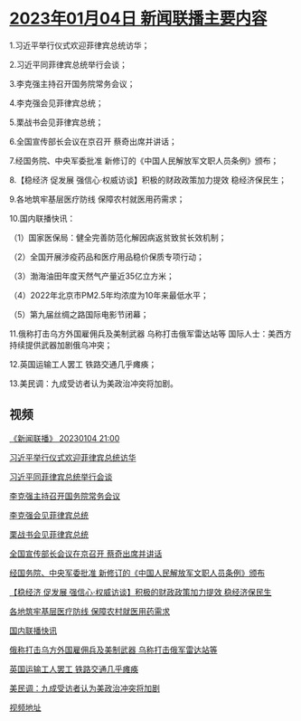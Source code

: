 # [2023年01月04日 新闻联播主要内容](https://tv.cctv.com/lm/xwlb/day/20230104.shtml)

1.习近平举行仪式欢迎菲律宾总统访华；

2.习近平同菲律宾总统举行会谈；

3.李克强主持召开国务院常务会议；

4.李克强会见菲律宾总统；

5.栗战书会见菲律宾总统；

6.全国宣传部长会议在京召开 蔡奇出席并讲话；

7.经国务院、中央军委批准 新修订的《中国人民解放军文职人员条例》颁布；

8.【稳经济 促发展 强信心·权威访谈】积极的财政政策加力提效 稳经济保民生；

9.各地筑牢基层医疗防线 保障农村就医用药需求；

10.国内联播快讯：

（1）国家医保局：健全完善防范化解因病返贫致贫长效机制；

（2）全国开展涉疫药品和医疗用品稳价保质专项行动；

（3）渤海油田年度天然气产量近35亿立方米；

（4）2022年北京市PM2.5年均浓度为10年来最低水平；

（5）第九届丝绸之路国际电影节闭幕；

11.俄称打击乌方外国雇佣兵及美制武器 乌称打击俄军雷达站等 国际人士：美西方持续提供武器加剧俄乌冲突；

12.英国运输工人罢工 铁路交通几乎瘫痪；

13.美民调：九成受访者认为美政治冲突将加剧。

## 视频

[《新闻联播》 20230104 21:00](https://tv.cctv.com/2023/01/04/VIDE2Nx79fUQeaJyeuuBIUkk230104.shtml)

[习近平举行仪式欢迎菲律宾总统访华](https://tv.cctv.com/2023/01/04/VIDEAiTtMxuhQWuqn6aiM4pH230104.shtml)

[习近平同菲律宾总统举行会谈](https://tv.cctv.com/2023/01/04/VIDEJJubMW4aEe95p1OcrMRd230104.shtml)

[李克强主持召开国务院常务会议](https://tv.cctv.com/2023/01/04/VIDEj8HPIiAg89H0sIGgPfPR230104.shtml)

[李克强会见菲律宾总统](https://tv.cctv.com/2023/01/04/VIDEyErEJoBRqLIIhVhLQfhX230104.shtml)

[栗战书会见菲律宾总统](https://tv.cctv.com/2023/01/04/VIDE0NYwPhKbQ9KqgRQK3eBw230104.shtml)

[全国宣传部长会议在京召开 蔡奇出席并讲话](https://tv.cctv.com/2023/01/04/VIDEq1xoBP7LKDcf5DEEM5mI230104.shtml)

[经国务院、中央军委批准 新修订的《中国人民解放军文职人员条例》颁布](https://tv.cctv.com/2023/01/04/VIDEGxnsAwNhSaoz7f8ZkJGf230104.shtml)

[【稳经济 促发展 强信心·权威访谈】积极的财政政策加力提效 稳经济保民生](https://tv.cctv.com/2023/01/04/VIDEDqLQRPzhZVwkIwQZXrpi230104.shtml)

[各地筑牢基层医疗防线 保障农村就医用药需求](https://tv.cctv.com/2023/01/04/VIDEdBKhPUG9lLaTcXl2uiRa230104.shtml)

[国内联播快讯](https://tv.cctv.com/2023/01/04/VIDE8CI2HtSOXC4i3Vw947kE230104.shtml)

[俄称打击乌方外国雇佣兵及美制武器 乌称打击俄军雷达站等](https://tv.cctv.com/2023/01/04/VIDEFIRqbvsJ30xhkYXYfLV4230104.shtml)

[英国运输工人罢工 铁路交通几乎瘫痪](https://tv.cctv.com/2023/01/04/VIDEDVnjdoMa1Z5f2ZatzYX4230104.shtml)

[美民调：九成受访者认为美政治冲突将加剧](https://tv.cctv.com/2023/01/04/VIDE4Sv73ckragwoHFAQWUJT230104.shtml)

[视频地址](https://tv.cctv.com/lm/xwlb/day/20230104.shtml) 

